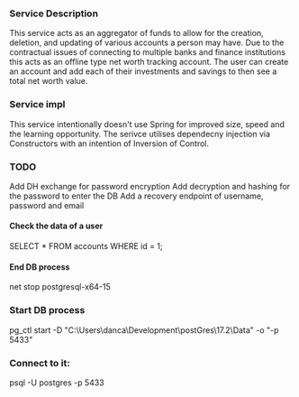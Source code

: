 ### Service Description
This service acts as an aggregator of funds to allow for the creation, deletion, and updating of various accounts a person may have.
Due to the contractual issues of connecting to multiple banks and finance institutions this acts as an offline type net worth tracking account.
The user can create an account and add each of their investments and savings to then see a total net worth value.

### Service impl
This service intentionally doesn't use Spring for improved size, speed and the learning opportunity.
The serivce utilises dependecny injection via Constructors with an intention of Inversion of Control.

### TODO
Add DH exchange for password encryption
Add decryption and hashing for the password to enter the DB
Add a recovery endpoint of username, password and email

#### Check the data of a user
SELECT * FROM accounts WHERE id = 1;
#### End DB process
net stop postgresql-x64-15
### Start DB process
pg_ctl start -D "C:\Users\danca\Development\postGres\17.2\Data" -o "-p 5433"
### Connect to it:
psql -U postgres -p 5433
